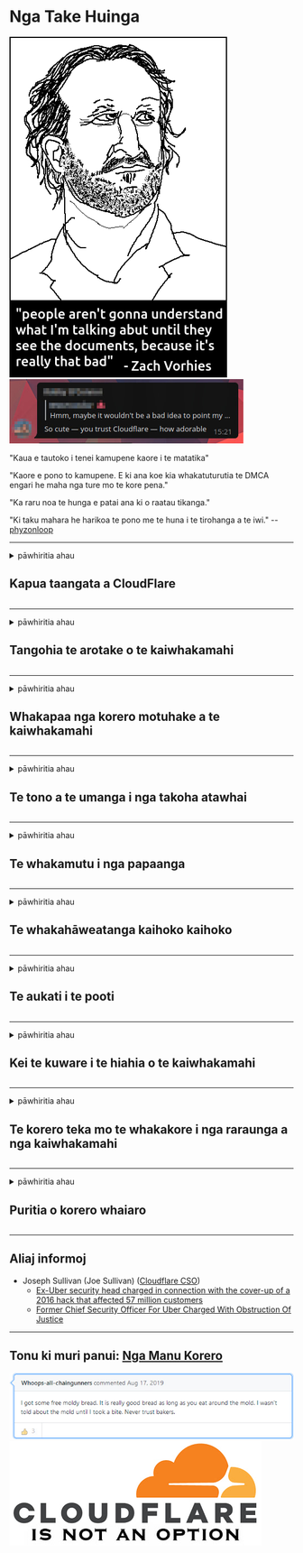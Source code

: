 # Nga Take Huinga

![](../image/itsreallythatbad.jpg)
![](../image/telegram/c81238387627b4bfd3dcd60f56d41626.jpg)

"Kaua e tautoko i tenei kamupene kaore i te matatika"

"Kaore e pono to kamupene. E ki ana koe kia whakatuturutia te DMCA engari he maha nga ture mo te kore pena."

"Ka raru noa te hunga e patai ana ki o raatau tikanga."

"Ki taku mahara he harikoa te pono me te huna i te tirohanga a te iwi."  -- [phyzonloop](https://twitter.com/phyzonloop)


---


<details>
<summary>pāwhiritia ahau

## Kapua taangata a CloudFlare
</summary>


Kei te tuku a Cloudflare i nga imeera panui ki nga kaiwhakamahi kore-Cloudflare.

- Me tuku noa nga imeera ki nga kaihauturu kua whakauru atu ki roto
- Ka kii te kaiwhakamahi "mutu", kia mutu ki te tuku imeera

Ko te kuware. Engari kaore a Cloudflare i aro.
I kii a Cloudflare ma te whakamahi i ta raatau ratonga ka aukati i nga kaitono katoa ka whakaeke ranei.
Me pehea e aukati ai i a Cloudflare me te kore e whakahohe i a Cloudflare?


| 🖼 | 🖼 |
| --- | --- |
| ![](../image/cfspam01.jpg) | ![](../image/cfspam03.jpg) |
| ![](../image/cfspam02.jpg) | ![](../image/cfspambrittany.jpg)<br>![](../image/cfspamtwtr.jpg) |

</details>

---

<details>
<summary>pāwhiritia ahau

## Tangohia te arotake o te kaiwhakamahi
</summary>


Nga arotake kino a Cloudflare.
Mena ka tukuna e koe nga tuhinga anti-Cloudflare i runga i a Twitter, ka whai waahi koe ki te whakautu i nga kaimahi a Cloudflare me te "Kaore, kaore".
Mena ka whakairi e koe he arotake kino ki runga i tetahi papaanga arotake, ka ngana ratou ki te tarai.


| 🖼 | 🖼 |
| --- | --- |
| ![](../image/cfcenrev_01.jpg)<br>![](../image/cfcenrev_02.jpg) | ![](../image/cfcenrev_03.jpg) |

</details>

---

<details>
<summary>pāwhiritia ahau

## Whakapaa nga korero motuhake a te kaiwhakamahi
</summary>


He raruraru raru a Cloudflare.
Ka tohatoha a Cloudflare i nga korero whaiaro mo te hunga e amuamu ana mo nga papaanga o te whare whakairi.
I etahi wa ka tono koe kia whakaratohia to tohu pono.
Mena kaore koe e hiahia ki te whakawehi, whakaekea, whakangaromia, mate ranei, pai ke atu koe i nga paetukutuku Cloudflared.


| 🖼 | 🖼 |
| --- | --- |
| ![](../image/cfdox_what.jpg) | ![](../image/cfdox_swat.jpg) |
| ![](../image/cfdox_kill.jpg) | ![](../image/cfdox_threat.jpg) |
| ![](../image/cfdox_dox.jpg) | ![](../image/cfdox_ex1.jpg)<br>![](../image/cfdox_ex2.jpg) |

</details>

---

<details>
<summary>pāwhiritia ahau

## Te tono a te umanga i nga takoha atawhai
</summary>


Kei te tono a CloudFlare mo nga tohatoha atawhai.
Kei te tino miharo kei te hiahia tetahi roopu o Amerika ki te tono aroha me nga whakahaere kore-whai hua he pai nga kaupapa.
Mena kei te pirangi koe ki te aukati i nga taangata ki te tarai i te waa o etahi atu ranei, ka hiahia pea koe ki te tono i etahi pihi mo nga kaimahi Cloudflare.


![](../image/cfdonate.jpg)

</details>

---

<details>
<summary>pāwhiritia ahau

## Te whakamutu i nga papaanga
</summary>


Ka ahatia e koe mena ka heke ohorere to papaanga?
He ripoata kei a Cloudflare te whakakore i te whirihoranga a te kaiwhakamahi ki te aukati ratonga ranei ma te kore e whakatupato.
Ka kii atu maau kia pai ake taau kaiwhakarato.

![](../image/cftmnt.jpg)

</details>

---

<details>
<summary>pāwhiritia ahau

## Te whakahāweatanga kaihoko kaihoko
</summary>


Ka tukuna e CloudFlare nga maimoatanga pai ki te hunga e whakamahi ana i a Firefox i te wa e whakaekea ana e ia nga kaiwhaiwhai kaore i te Tor-Browser mo te Tor.
Ko nga kaiwhakamahi Tor o te hunga e kore e pai ki te mahi i nga javascript kore-kore e whakawhiwhia ano ki te maimoatanga whakaharahara.
Ko te whakaurunga ki te whakauru i tenei mahi he kohinga korekore whakahoahoa me te whakakino i te mana.

![](../image/browdifftbcx.gif)

- Tau maui: Tor Pūtirotiro, Matau: Chrome. He rite te Wāhitau IP.

![](../image/browserdiff.jpg)

- Kei maui: Tor he Torotuhi Javascript Torotiti, Pihikete Whakahohe
- Tika: Kua whakahohea te Javascript Chrome, Monokia Haurangi

![](../image/cfsiryoublocked.jpg)

- QuteBrowser (kaitirotiro iti) kaore he Tor (Clearnet IP)

| ***Pūtirotiro*** | ***Te maimoatanga uru*** |
| --- | --- |
| Tor Browser (I whakahoihia e Javascript) | uru whakaaetia |
| Firefox (I whakahoihia e Javascript) | uru whakauru |
| Chromium (I whakahoihia e Javascript) | uru whakauru |
| Chromium or Firefox (Kua monokia te Javascript) | whakauruhia te whakaurunga |
| Chromium or Firefox (Kokia haurangi nga Pihikete) | whakauruhia te whakaurunga |
| QuteBrowser | whakauruhia te whakaurunga |
| lynx | whakauruhia te whakaurunga |
| w3m | whakauruhia te whakaurunga |
| wget | whakauruhia te whakaurunga |


He aha e kore ai e whakamahi i nga pātene Oro hei whakaoti i nga wero ngawari?

Ae, tera ano te paoho oro, engari kaore i te mahi noa i te Tor.
Ka whiwhi koe i tenei karere ka paatohia e koe:

```
Whakamātauria ano i muri mai
Tō rorohiko, whatunga rānei ka tuku pātai aunoa.
Hei tiaki i o maatau kaiwhakamahi, kaore e taea te tukatuka i to tono i tenei wa.
Mo etahi atu korero taapiri ki to maatau whaarangi awhina
```

</details>

---

<details>
<summary>pāwhiritia ahau

## Te aukati i te pooti
</summary>


Ko nga Kaoti pooti i nga whenua o Amerika kua rēhita ki te pooti i te paetukutuku a te hēkeretari a te kawanatanga mo te kaainga o to raatau kaainga.
Ko nga tari o te kawanatanga o Republican e whakahaerehia ana i te rehita e uru atu ana ki te aukati i nga kaipōti ma te tirotiro i te paetukutuku a te hekeretari o te kawanatanga ma Cloudflare.
Ko te atawhai a Cloudflare i nga kaiwhakamahi Tor, tona mana MITM hei kaupapa nui o te tirotiro o te ao, me tana mahi kino i te wa e raru ana te hunga pooti ki te rehita.
Kei te awhi atu nga Liberal i nga korero muna.
Ko nga puka rehitatanga o nga pooti e kohikohi ana i nga korero taangata e pa ana ki te whakamananga o te ao tōrangapū, te wahitau tinana whaiaro, te tau haumaru hapori, me te ra whanau.
Ko te nuinga o nga whenua ka kii noa i nga korero ka waatea katoa, engari e kite ana a Cloudflare i aua korero katoa ka rehita tetahi ki te pooti.

Kia mahara kaore te rehitatanga o te pepa e haehae ki a Cloudflare na te mea ko te hēkeretari o nga kaimahi whakauru urunga raraunga ka whakamahi pea i te paetukutuku Cloudflare ki te whakauru i nga raraunga.

| 🖼 | 🖼 |
| --- | --- |
| ![](../image/cfvotm_01.jpg) | ![](../image/cfvotm_02.jpg) |

- He paetukutuku rongonui a Change.org mo te kohikohi pooti me te mahi.
“kei te tiimata nga tangata ki nga waahi katoa, ki te whakaihiihi i nga kaitautoko, me te mahi tahi me nga kaihanga whakatau ki te whakaputa otinga.”
Heoi, kaore he maha o nga tangata e kaha ki te tiro i te huri.org mo te tātari taikaha a Cloudflare.
Kei te aukati ratou ki te haina i te pitihana, na kona kehe i te tikanga manapori.
Ma te whakamahi i etahi atu papanga kaore-kapua pērā i OpenPournement e awhina i te rongoa.

| 🖼 | 🖼 |
| --- | --- |
| ![](../image/changeorgasn.jpg) | ![](../image/changeorgtor.jpg) |

- Ko te "Athenian Project" a Cloudflare e tuku ana i te tiakitanga ki te taumata-hinonga koreutu ki nga paetukutuku pooti a rohe me te rohe.
I kii ratou "ka uru o raatau rangatira ki nga korero pooti me te rehitatanga o nga pooti" engari he korero teka tenei na te mea kaore e taea e te tini te tiro i te papaanga.

</details>

---

<details>
<summary>pāwhiritia ahau

## Kei te kuware i te hiahia o te kaiwhakamahi
</summary>


Mena ka tohua e koe tetahi mea, ka whakaaro koe kaore koe i te imeera mo runga.
Kei warewarehia e Cloudflare te hiahia o te kaiwhakamahi me te tiri i nga raraunga ki nga umanga tuatoru kaore i whakaae nga kaihoko.
Mena kei te whakamahi koe i ta raatau mahere koreutu, ka tukuna e ratou etahi imeera ki a koe kia tono koe ki te hoko i te ohaurunga marama.

![](../image/cfviopl_tp.jpg)

</details>

---

<details>
<summary>pāwhiritia ahau

## Te korero teka mo te whakakore i nga raraunga a nga kaiwhakamahi
</summary>


E ai ki te blog a te kaihoko o mua-Cloudflare, kei te korero a Cloudflare mo te whakakore i nga kaute.
I tenei wa, he maha nga kamupene ka pupuri i o raraunga i muri i te kati i te tango ranei i to nama.
Ko te nuinga o nga kamupene pai e korero ana mo ta raatau kaupapa here.
Kapahaka? Kare.

```
2019-08-05 I tukuna mai e CloudFlare te haamau kua tangohia e au taku putea.
2019-10-02 I whiwhi imeera ahau mai i CloudFlare "na te mea he kaihoko ahau"
```

Kaore a Cloudflare i mohio mo te kupu "tango".
Ki te tino tangohia atu, he aha te take o tenei ex-kiritaki i te imeera?
I kii ano ia ko te kaupapa here a Cloudflare kaore e kii mo taua mea.

```
Kaore a ratau kaupapa here hou e whakahua i te pupuri raraunga mo te tau.
```

![](../image/cfviopl_notdel.jpg)

Me pehea e whakawhirinaki ai koe ki a Cloudflare mena he KOREUTU o a raatau kaupapa here tūmataiti?

</details>

---

<details>
<summary>pāwhiritia ahau

## Puritia o korero whaiaro
</summary>


Ko te whakakore i te putea Cloudflare he taumata uaua.

```
Tukuna tetahi tikiti tautoko ma te whakamahi i te waahanga "Kaute",
me te tono whakakore i te kaute i roto i te tinana karere.
Kaua e whai hea whenua, kāri nama ranei ka piri ki to putea i mua i te tono kia mukua.
```

Ka whiwhi koe i tenei imeera whakaū.

![](../image/cf_deleteandkeep.jpg)

"Kua tiimata matou ki te tukatuka i to tono mukua" engari "Ka whakapumautia e matou ki te rokiroki i o korero whaiaro"

Ka taea e koe "whakawhirinaki" tenei?

</details>

---

## Aliaj informoj

- Joseph Sullivan (Joe Sullivan) ([Cloudflare CSO](https://twitter.com/eastdakota/status/1296522269313785862))
  - [Ex-Uber security head charged in connection with the cover-up of a 2016 hack that affected 57 million customers](https://www.businessinsider.com/uber-data-hack-security-head-joe-sullivan-charged-cover-up-2020-8)
  - [Former Chief Security Officer For Uber Charged With Obstruction Of Justice](https://www.justice.gov/usao-ndca/pr/former-chief-security-officer-uber-charged-obstruction-justice)


---

## Tonu ki muri panui:   [Nga Manu Korero](../PEOPLE.md)

![](../image/freemoldybread.jpg)
![](../image/cfisnotanoption.jpg)
